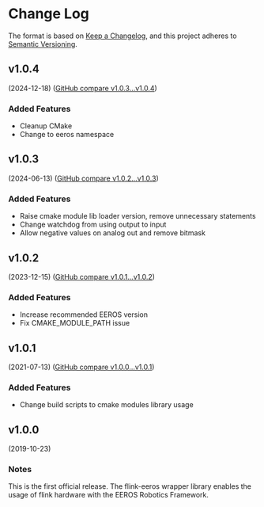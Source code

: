 # Change Log

The format is based on [Keep a Changelog](https://keepachangelog.com/en/1.0.0/),
and this project adheres to [Semantic Versioning](https://semver.org/spec/v2.0.0.html).


## v1.0.4
(2024-12-18) ([GitHub compare v1.0.3...v1.0.4](https://github.com/eeros-project/flink-eeros/compare/v1.0.3...v1.0.4))

### Added Features
* Cleanup CMake
* Change to eeros namespace


## v1.0.3
(2024-06-13) ([GitHub compare v1.0.2...v1.0.3](https://github.com/eeros-project/flink-eeros/compare/v1.0.2...v1.0.3))

### Added Features
* Raise cmake module lib loader version, remove unnecessary statements
* Change watchdog from using output to input
* Allow negative values on analog out and remove bitmask


## v1.0.2
(2023-12-15) ([GitHub compare v1.0.1...v1.0.2](https://github.com/eeros-project/flink-eeros/compare/v1.0.1...v1.0.2))

### Added Features
* Increase recommended EEROS version
* Fix CMAKE_MODULE_PATH issue


## v1.0.1
(2021-07-13) ([GitHub compare v1.0.0...v1.0.1](https://github.com/eeros-project/flink-eeros/compare/v1.0.0...v1.0.1))

### Added Features
* Change build scripts to cmake modules library usage


## v1.0.0
(2019-10-23)

### Notes
This is the first official release. The flink-eeros wrapper library enables
the usage of flink hardware with the EEROS Robotics Framework.

